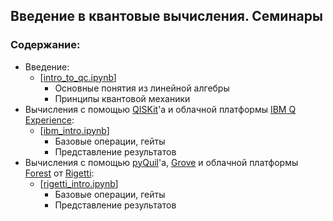 ## Введение в квантовые вычисления. Семинары

### Содержание:
- Введение:
    - [[intro_to_qc.ipynb](01_Introduction/intro_to_qc.ipynb)]
        - Основные понятия из линейной алгебры
        - Принципы квантовой механики
- Вычисления с помощью [QISKit](https://qiskit.org)'a и облачной платформы [IBM Q Experience](https://quantumexperience.ng.bluemix.net):
    - [[ibm_intro.ipynb](02_IBM_QISKit/ibm_intro.ipynb)]
        - Базовые операции, гейты
        - Представление результатов
- Вычисления с помощью [pyQuil](http://pyquil.readthedocs.io)'a, [Grove](http://grove-docs.readthedocs.io) и облачной платформы [Forest](https://www.rigetti.com/forest) от [Rigetti](https://www.rigetti.com):
    - [[rigetti_intro.ipynb](03_Rigetti_pyQuil/rigetti_intro.ipynb)]
        - Базовые операции, гейты
        - Представление результатов
